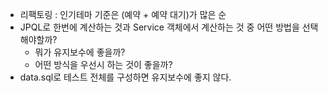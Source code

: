 - 리팩토링 : 인기테마 기준은 (예약 + 예약 대기)가 많은 순 
- JPQL로 한번에 계산하는 것과 Service 객체에서 계산하는 것 중 어떤 방법을 선택해야할까?
	- 뭐가 유지보수에 좋을까?
	- 어떤 방식을 우선시 하는 것이 좋을까?
- data.sql로 테스트 전체를 구성하면 유지보수에 좋지 않다.